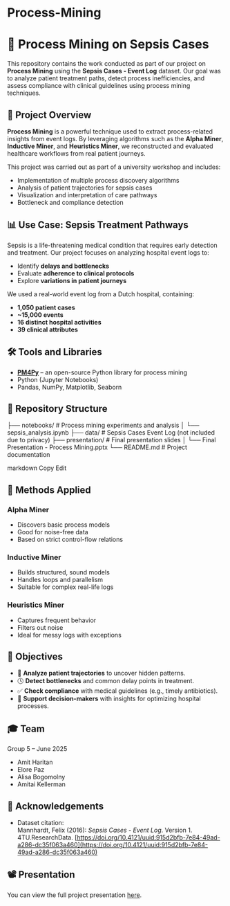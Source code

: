 # Process-Mining
# 🏥 Process Mining on Sepsis Cases

This repository contains the work conducted as part of our project on **Process Mining** using the **Sepsis Cases - Event Log** dataset. Our goal was to analyze patient treatment paths, detect process inefficiencies, and assess compliance with clinical guidelines using process mining techniques.

## 📂 Project Overview

**Process Mining** is a powerful technique used to extract process-related insights from event logs. By leveraging algorithms such as the **Alpha Miner**, **Inductive Miner**, and **Heuristics Miner**, we reconstructed and evaluated healthcare workflows from real patient journeys.

This project was carried out as part of a university workshop and includes:
- Implementation of multiple process discovery algorithms
- Analysis of patient trajectories for sepsis cases
- Visualization and interpretation of care pathways
- Bottleneck and compliance detection

## 📊 Use Case: Sepsis Treatment Pathways

Sepsis is a life-threatening medical condition that requires early detection and treatment. Our project focuses on analyzing hospital event logs to:
- Identify **delays and bottlenecks**
- Evaluate **adherence to clinical protocols**
- Explore **variations in patient journeys**

We used a real-world event log from a Dutch hospital, containing:
- **1,050 patient cases**
- **~15,000 events**
- **16 distinct hospital activities**
- **39 clinical attributes**

## 🛠️ Tools and Libraries

- [**PM4Py**](https://pm4py.fit.fraunhofer.de/) – an open-source Python library for process mining
- Python (Jupyter Notebooks)
- Pandas, NumPy, Matplotlib, Seaborn

## 📁 Repository Structure

├── notebooks/ # Process mining experiments and analysis
│ └── sepsis_analysis.ipynb
├── data/ # Sepsis Cases Event Log (not included due to privacy)
├── presentation/ # Final presentation slides
│ └── Final Presentation - Process Mining.pptx
└── README.md # Project documentation

markdown
Copy
Edit

## 🧠 Methods Applied

### Alpha Miner
- Discovers basic process models
- Good for noise-free data
- Based on strict control-flow relations

### Inductive Miner
- Builds structured, sound models
- Handles loops and parallelism
- Suitable for complex real-life logs

### Heuristics Miner
- Captures frequent behavior
- Filters out noise
- Ideal for messy logs with exceptions

## 🎯 Objectives

- 🔎 **Analyze patient trajectories** to uncover hidden patterns.
- 🕓 **Detect bottlenecks** and common delay points in treatment.
- ✅ **Check compliance** with medical guidelines (e.g., timely antibiotics).
- 🧭 **Support decision-makers** with insights for optimizing hospital processes.

## 🎓 Team

Group 5 – June 2025  
- Amit Haritan  
- Elore Paz  
- Alisa Bogomolny  
- Amitai Kellerman

## 📝 Acknowledgements

- Dataset citation:  
  Mannhardt, Felix (2016): *Sepsis Cases - Event Log*. Version 1. 4TU.ResearchData. [https://doi.org/10.4121/uuid:915d2bfb-7e84-49ad-a286-dc35f063a460](https://doi.org/10.4121/uuid:915d2bfb-7e84-49ad-a286-dc35f063a460)

## 📽️ Presentation

You can view the full project presentation [here](https://github.com/AmitHaritan1/Process-Mining/blob/main/Final%20Presentation%20-%20Process%20Mining.pptx).
